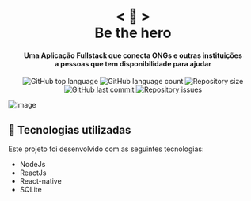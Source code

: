 <h1 align="center">
    < 💜 > <br>
    Be the hero
</h1>
  
<h4 align="center">
  Uma Aplicação Fullstack que conecta ONGs e outras instituições <br>
  a pessoas que tem disponibilidade para ajudar
</h4>

<p align="center">
    
  <img alt="GitHub top language" src="https://img.shields.io/github/languages/top/Nerd0000/Be-the-hero.svg">

  <img alt="GitHub language count" src="https://img.shields.io/github/languages/count/Nerd0000/Be-the-hero.svg">

  <img alt="Repository size" src="https://img.shields.io/github/repo-size/Nerd0000/Be-the-hero.svg">

  <a href="https://github.com/Nerd0000/Ecoleta/commits/master">
    <img alt="GitHub last commit" src="https://img.shields.io/github/last-commit/Nerd0000/Be-the-hero.svg">
  </a>

  <a href="https://github.com/Nerd0000/Ecoleta/issues">
    <img alt="Repository issues" src="https://img.shields.io/github/issues/Nerd0000/Be-the-hero.svg">
  </a>

</p>

![image](https://github.com/christyanbrayan/be-the-hero/blob/master/imgs/print1.png)

## :rocket: Tecnologias utilizadas

Este projeto foi desenvolvido com as seguintes tecnologias:

- NodeJs
- ReactJs
- React-native 
- SQLite
